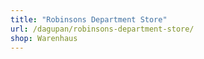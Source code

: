 ```yaml
---
title: "Robinsons Department Store"
url: /dagupan/robinsons-department-store/
shop: Warenhaus
---
```

